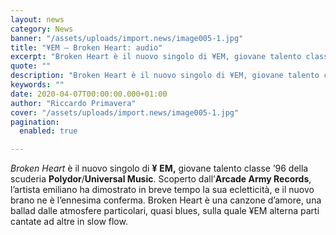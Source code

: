 ```yaml
---
layout: news
category: News
banner: "/assets/uploads/import.news/image005-1.jpg"
title: "¥EM – Broken Heart: audio"
excerpt: "Broken Heart è il nuovo singolo di ¥EM, giovane talento classe ’96 della scuderia Polydor/Universal Music. Scoperto dall’Arcade Army Records, l’artista emiliano ha dimostrato in breve tempo la sua ecletticità, e il nuovo brano ne è l’ennesima conferma. Broken Heart è una canzone d’amore, una ballad dalle atmosfere particolari, quasi blues, sulla quale ¥EM alterna parti cantate ad [&hellip"
quote: ""
description: "Broken Heart è il nuovo singolo di ¥EM, giovane talento classe ’96 della scuderia Polydor/Universal Music. Scoperto dall’Arcade Army Records, l’artista emiliano ha dimostrato in breve tempo la sua ecletticità, e il nuovo brano ne è l’ennesima conferma. Broken Heart è una canzone d’amore, una ballad dalle atmosfere particolari, quasi blues, sulla quale ¥EM alterna parti cantate ad [&hellip"
keywords: ""
date: 2020-04-07T00:00:00.000+01:00
author: "Riccardo Primavera"
cover: "/assets/uploads/import.news/image005-1.jpg"
pagination:
  enabled: true

---
```


_Broken Heart_ è il nuovo singolo di **¥** **EM,** giovane talento classe ’96 della scuderia **Polydor**/**Universal Music**. Scoperto dall’**Arcade Army Records**, l’artista emiliano ha dimostrato in breve tempo la sua ecletticità, e il nuovo brano ne è l’ennesima conferma. Broken Heart è una canzone d’amore, una ballad dalle atmosfere particolari, quasi blues, sulla quale ¥EM alterna parti cantate ad altre in slow flow.